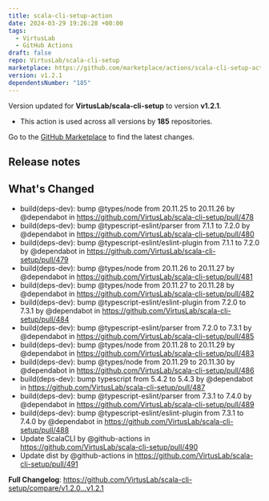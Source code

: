 ```yaml
---
title: scala-cli-setup-action
date: 2024-03-29 19:26:28 +00:00
tags:
  - VirtusLab
  - GitHub Actions
draft: false
repo: VirtusLab/scala-cli-setup
marketplace: https://github.com/marketplace/actions/scala-cli-setup-action
version: v1.2.1
dependentsNumber: "185"
---
```



Version updated for **VirtusLab/scala-cli-setup** to version **v1.2.1**.
- This action is used across all versions by **185** repositories.

Go to the [GitHub Marketplace](https://github.com/marketplace/actions/scala-cli-setup-action) to find the latest changes.

## Release notes

## What's Changed
* build(deps-dev): bump @types/node from 20.11.25 to 20.11.26 by @dependabot in https://github.com/VirtusLab/scala-cli-setup/pull/478
* build(deps-dev): bump @typescript-eslint/parser from 7.1.1 to 7.2.0 by @dependabot in https://github.com/VirtusLab/scala-cli-setup/pull/480
* build(deps-dev): bump @typescript-eslint/eslint-plugin from 7.1.1 to 7.2.0 by @dependabot in https://github.com/VirtusLab/scala-cli-setup/pull/479
* build(deps-dev): bump @types/node from 20.11.26 to 20.11.27 by @dependabot in https://github.com/VirtusLab/scala-cli-setup/pull/481
* build(deps-dev): bump @types/node from 20.11.27 to 20.11.28 by @dependabot in https://github.com/VirtusLab/scala-cli-setup/pull/482
* build(deps-dev): bump @typescript-eslint/eslint-plugin from 7.2.0 to 7.3.1 by @dependabot in https://github.com/VirtusLab/scala-cli-setup/pull/484
* build(deps-dev): bump @typescript-eslint/parser from 7.2.0 to 7.3.1 by @dependabot in https://github.com/VirtusLab/scala-cli-setup/pull/485
* build(deps-dev): bump @types/node from 20.11.28 to 20.11.29 by @dependabot in https://github.com/VirtusLab/scala-cli-setup/pull/483
* build(deps-dev): bump @types/node from 20.11.29 to 20.11.30 by @dependabot in https://github.com/VirtusLab/scala-cli-setup/pull/486
* build(deps-dev): bump typescript from 5.4.2 to 5.4.3 by @dependabot in https://github.com/VirtusLab/scala-cli-setup/pull/487
* build(deps-dev): bump @typescript-eslint/parser from 7.3.1 to 7.4.0 by @dependabot in https://github.com/VirtusLab/scala-cli-setup/pull/489
* build(deps-dev): bump @typescript-eslint/eslint-plugin from 7.3.1 to 7.4.0 by @dependabot in https://github.com/VirtusLab/scala-cli-setup/pull/488
* Update ScalaCLI by @github-actions in https://github.com/VirtusLab/scala-cli-setup/pull/490
* Update dist by @github-actions in https://github.com/VirtusLab/scala-cli-setup/pull/491


**Full Changelog**: https://github.com/VirtusLab/scala-cli-setup/compare/v1.2.0...v1.2.1
